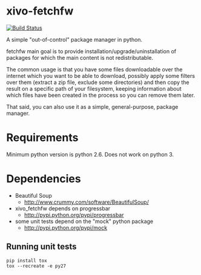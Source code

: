 xivo-fetchfw
=========
[![Build Status](https://travis-ci.org/wazo-pbx/xivo-fetchfw.png?branch=master)](https://travis-ci.org/wazo-pbx/xivo-fetchfw)

A simple "out-of-control" package manager in python.

fetchfw main goal is to provide installation/upgrade/uninstallation of
packages for which the main content is not redistributable.

The common usage is that you have some files downloadable over the internet
which you want to be able to download, possibly apply some filters over them
(extract a zip file, exclude some directories) and then copy the result on a
specific path of your filesystem, keeping information about which files have
been created in the process so you can remove them later.

That said, you can also use it as a simple, general-purpose, package manager.

Requirements
============

Minimum python version is python 2.6. Does not work on python 3.

Dependencies
============

* Beautiful Soup
  * http://www.crummy.com/software/BeautifulSoup/
* xivo_fetchfw depends on progressbar
  * http://pypi.python.org/pypi/progressbar
* some unit tests depend on the "mock" python package
  * http://pypi.python.org/pypi/mock

Running unit tests
------------------

```
pip install tox
tox --recreate -e py27
```
